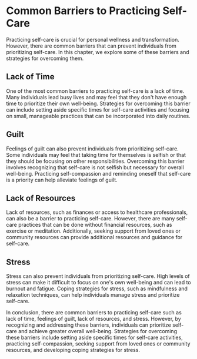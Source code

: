 # Common Barriers to Practicing Self-Care

Practicing self-care is crucial for personal wellness and transformation. However, there are common barriers that can prevent individuals from prioritizing self-care. In this chapter, we explore some of these barriers and strategies for overcoming them.

Lack of Time
------------

One of the most common barriers to practicing self-care is a lack of time. Many individuals lead busy lives and may feel that they don't have enough time to prioritize their own well-being. Strategies for overcoming this barrier can include setting aside specific times for self-care activities and focusing on small, manageable practices that can be incorporated into daily routines.

Guilt
-----

Feelings of guilt can also prevent individuals from prioritizing self-care. Some individuals may feel that taking time for themselves is selfish or that they should be focusing on other responsibilities. Overcoming this barrier involves recognizing that self-care is not selfish but necessary for overall well-being. Practicing self-compassion and reminding oneself that self-care is a priority can help alleviate feelings of guilt.

Lack of Resources
-----------------

Lack of resources, such as finances or access to healthcare professionals, can also be a barrier to practicing self-care. However, there are many self-care practices that can be done without financial resources, such as exercise or meditation. Additionally, seeking support from loved ones or community resources can provide additional resources and guidance for self-care.

Stress
------

Stress can also prevent individuals from prioritizing self-care. High levels of stress can make it difficult to focus on one's own well-being and can lead to burnout and fatigue. Coping strategies for stress, such as mindfulness and relaxation techniques, can help individuals manage stress and prioritize self-care.

In conclusion, there are common barriers to practicing self-care such as lack of time, feelings of guilt, lack of resources, and stress. However, by recognizing and addressing these barriers, individuals can prioritize self-care and achieve greater overall well-being. Strategies for overcoming these barriers include setting aside specific times for self-care activities, practicing self-compassion, seeking support from loved ones or community resources, and developing coping strategies for stress.
